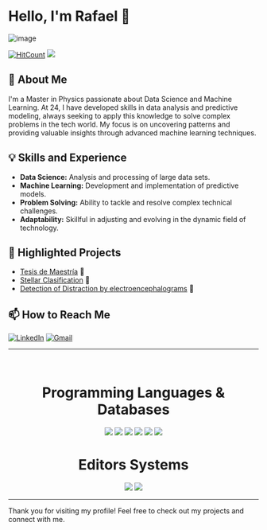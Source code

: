 # Hello, I'm Rafael 👋

![image](https://github.com/RafaSanCed/RafaSanCed/assets/110432965/d93584f7-2649-4665-a3b2-7a2ef0ec068c)

[![HitCount](http://hits.dwyl.com/RafaSanCed/RafaSanCed.svg)](http://hits.dwyl.com/RafaSanCed/RafaSanCed)
 <img src="https://komarev.com/ghpvc/?username=RafaSanCed">
## 🚀 About Me
I'm a Master in Physics passionate about Data Science and Machine Learning. At 24, I have developed skills in data analysis and predictive modeling, always seeking to apply this knowledge to solve complex problems in the tech world. My focus is on uncovering patterns and providing valuable insights through advanced machine learning techniques.

## 💡 Skills and Experience
- **Data Science:** Analysis and processing of large data sets.
- **Machine Learning:** Development and implementation of predictive models.
- **Problem Solving:** Ability to tackle and resolve complex technical challenges.
- **Adaptability:** Skillful in adjusting and evolving in the dynamic field of technology.

## 🌟 Highlighted Projects
- [Tesis de Maestría](https://github.com/RafaSanCed/Tesis-Maestria) 📓
- [Stellar Clasification](https://github.com/RafaSanCed/Clasificacion-estelar-mediante-Machine-Learning.-Un-enfoque-diferente-de-la-ciencia) 💫
- [Detection of Distraction by electroencephalograms](https://github.com/RafaSanCed/Detection_of_distraction_by_electroencephalograms) 🧠

## 📫 How to Reach Me
[![LinkedIn](https://img.shields.io/badge/-LINKEDIN-0077B5?style=for-the-badge&logo=linkedin&logoColor=white)](https://www.linkedin.com/in/rafael-sánchez-cedillo-75a50221b)
[![Gmail](https://img.shields.io/badge/-GMAIL-D14836?style=for-the-badge&logo=gmail&logoColor=white)](mailto:rscedillo35@gmail.com)

---


<br>
<h1 align="center">Programming Languages & Databases</h1>


<p align="center">
<img src="https://img.shields.io/badge/%20-%23323330.svg?&style=for-the-badge&logo=C&logoColor=white"/>
<img src="https://img.shields.io/badge/c++%20-%2300599C.svg?&style=for-the-badge&logo=c%2B%2B&ogoColor=white"/>
<img src="https://img.shields.io/badge/python%20-00BFFF.svg?&style=for-the-badge&logo=python&logoColor=white"/>
<img src="https://img.shields.io/badge/wolfram%20-DD1100.svg?&style=for-the-badge&logo=wolfram&logoColor=white"/>
<img src="https://img.shields.io/badge/mysql%20-005EFF.svg?&style=for-the-badge&logo=mysql&logoColor=white"/>
<img src="https://img.shields.io/badge/postgresql%20-%231572B6.svg?&style=for-the-badge&logo=postgresql&logoColor=white"/>
  
</p>
<h1 align="center">Editors Systems</h1>
<p align="center">
<img src="http://img.shields.io/badge/-VS%20Code-007ACC?style=flat-square&logo=visual-studio-code&logoColor=ffffff"/>
<img src="http://img.shields.io/badge/-LaTeX-008080?style=flat-square&logo=latex&logoColor=ffffff"/>
 </p>
<hr/>

Thank you for visiting my profile! Feel free to check out my projects and connect with me.
